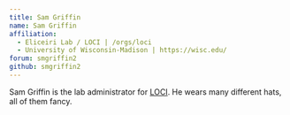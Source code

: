```yaml
---
title: Sam Griffin
name: Sam Griffin
affiliation:
  - Eliceiri Lab / LOCI | /orgs/loci
  - University of Wisconsin-Madison | https://wisc.edu/
forum: smgriffin2
github: smgriffin2
---
```

Sam Griffin is the lab administrator for [LOCI](/orgs/loci).
He wears many different hats, all of them fancy.
